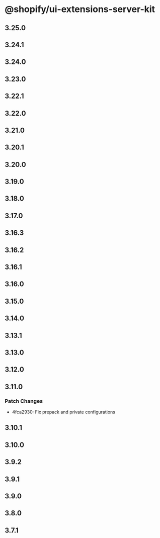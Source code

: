 # @shopify/ui-extensions-server-kit

## 3.25.0

## 3.24.1

## 3.24.0

## 3.23.0

## 3.22.1

## 3.22.0

## 3.21.0

## 3.20.1

## 3.20.0

## 3.19.0

## 3.18.0

## 3.17.0

## 3.16.3

## 3.16.2

## 3.16.1

## 3.16.0

## 3.15.0

## 3.14.0

## 3.13.1

## 3.13.0

## 3.12.0

## 3.11.0

### Patch Changes

- 4fca2930: Fix prepack and private configurations

## 3.10.1

## 3.10.0

## 3.9.2

## 3.9.1

## 3.9.0

## 3.8.0

## 3.7.1
